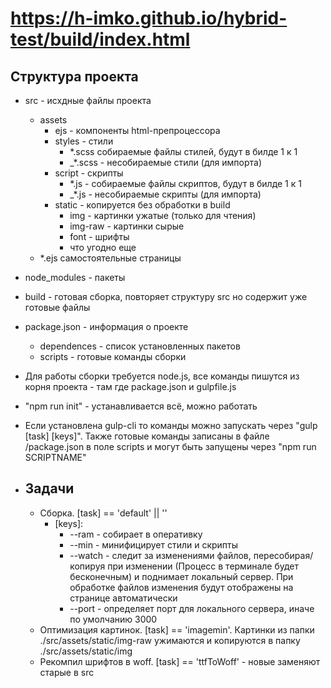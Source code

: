 # https://h-imko.github.io/hybrid-test/build/index.html

## Структура проекта
-  src - исхдные файлы проекта
   -  assets
      - ejs - компоненты html-препроцессора
      -  styles - стили
         -  *.scss собираемые файлы стилей, будут в билде 1 к 1
         -  _*.scss - несобираемые стили (для импорта)
      - script - скрипты
         -  *.js - собираемые файлы скриптов, будут в билде 1 к 1
         -  _*.js - несобираемые скрипты (для импорта)
      -  static - копируется без обработки в build
         -  img - картинки ужатые (только для чтения)
         -  img-raw - картинки сырые
         -  font - шрифты
         -  что угодно еще
   - *.ejs самостоятельные страницы
-  node_modules - пакеты
-  build - готовая сборка, повторяет структуру src но содержит уже готовые файлы
-  package.json - информация о проекте
   - dependences - список установленных пакетов
   - scripts - готовые команды сборки

- Для работы сборки требуется node.js, все команды пишутся из корня проекта - там где package.json и gulpfile.js
- "npm run init" - устанавливается всё, можно работать
- Если установлена gulp-cli то команды можно запускать через "gulp [task] [keys]". Также готовые команды записаны в файле /package.json в поле scripts и могут быть запущены через "npm run SCRIPTNAME"

- ## Задачи
   - Сборка. [task] == 'default' || ''
      - [keys]:
         - --ram - собирает в оперативку
         - --min - минифицирует стили и скрипты
         - --watch - следит за изменениями файлов, пересобирая/копируя при изменении (Процесс в терминале будет бесконечным) и поднимает локальный сервер. При обработке файлов изменения будут отображены на странице автоматически
         - --port - определяет порт для локального сервера, иначе по умолчанию 3000
   - Оптимизация картинок. [task] == 'imagemin'. Картинки из папки ./src/assets/static/img-raw ужимаются и копируются в папку ./src/assets/static/img
   - Рекомпил шрифтов в woff. [task] == 'ttfToWoff' - новые заменяют старые в src
